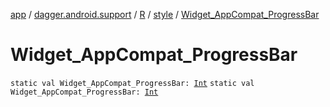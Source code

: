 [app](../../../index.md) / [dagger.android.support](../../index.md) / [R](../index.md) / [style](index.md) / [Widget_AppCompat_ProgressBar](./-widget_-app-compat_-progress-bar.md)

# Widget_AppCompat_ProgressBar

`static val Widget_AppCompat_ProgressBar: `[`Int`](https://kotlinlang.org/api/latest/jvm/stdlib/kotlin/-int/index.html)
`static val Widget_AppCompat_ProgressBar: `[`Int`](https://kotlinlang.org/api/latest/jvm/stdlib/kotlin/-int/index.html)